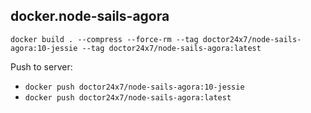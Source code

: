 ## docker.node-sails-agora

`docker build . --compress --force-rm --tag doctor24x7/node-sails-agora:10-jessie --tag doctor24x7/node-sails-agora:latest`

Push to server:
- `docker push doctor24x7/node-sails-agora:10-jessie`
- `docker push doctor24x7/node-sails-agora:latest`
